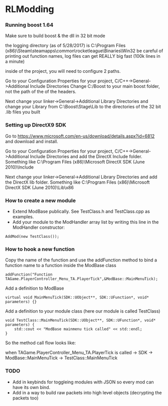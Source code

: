 # RLModding

### Running boost 1.64
Make sure to build boost & the dll in 32 bit mode

the logging directory (as of 5/28/2017) is C:\Program Files (x86)\Steam\steamapps\common\rocketleague\Binaries\Win32
be careful of printing out function names, log files can get REALLY big fast (100k lines in a minute)

inside of the project, you will need to configure 2 paths. 

Go to your Configuration Properties for your project, C/C++->General->Additional Include Directories
Change C:/Boost to your main boost folder, not the path of the of the headers.

Next change your linker->General->Additional Library Directories and change your Library from C:\Boost\Stage\Lib to the
directories of the 32 bit .lib files you built 

### Setting up DirectX9 SDK
Go to https://www.microsoft.com/en-us/download/details.aspx?id=6812 and download and install.

Go to your Configuration Properties for your project, C/C++->General->Additional Include Directories and add the DirectX Include folder.
Something like C:\Program Files (x86)\Microsoft DirectX SDK (June 2010)\Include

Next change your linker->General->Additional Library Directories and add the DirectX lib folder.
Something like C:\Program Files (x86)\Microsoft DirectX SDK (June 2010)\Lib\x86

### How to create a new module
- Extend ModBase publically. See TestClass.h and TestClass.cpp as examples.
- Add your module to the ModHandler array list by writing this line in the ModHandler constructor:
```
AddMod(new TestClass());
```

### How to hook a new function
Copy the name of the function and use the addFunction method to bind a function name to a function inside the ModBase class
```
addFunction("Function TAGame.PlayerController_Menu_TA.PlayerTick",&ModBase::MainMenuTick);
```

Add a definition to ModBase
```
virtual void MainMenuTick(SDK::UObject**, SDK::UFunction*, void* parameters) {}
```

Add a definition to your module class (here our module is called TestClass)
```
void TestClass::MainMenuTick(SDK::UObject**, SDK::UFunction*, void* parameters) {
	std::cout << "ModBase mainmenu tick called" << std::endl;
}
```
So the method call flow looks like:

when TAGame.PlayerController_Menu_TA.PlayerTick is called -> SDK -> ModBase::MainMenuTick -> TestClass::MainMenuTick

### TODO
- Add in keybinds for toggleing modules with JSON so every mod can have its own bind.
- Add in a way to build raw packets into high level objects (decrypting the packets too)
